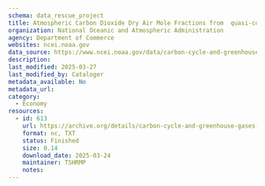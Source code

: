 ```yaml
---
schema: data_rescue_project 
title: Atmospheric Carbon Dioxide Dry Air Mole Fractions from  quasi-continuous measurements at Barrow, Alaska; Mauna  Loa, Hawaii; American Samoa; and South Pole, 1973-2016
organization: National Oceanic and Atmospheric Administration
agency: Department of Commerce
websites: ncei.noaa.gov
data_source: https://www.ncei.noaa.gov/data/carbon-cycle-and-greenhouse-gases-esrl-gmd/
description: 
last_modified: 2025-03-27
last_modified_by: Cataloger
metadata_available: No
metadata_url: 
category:
  - Economy
resources:
  - id: 613
    url: https://archive.org/details/carbon-cycle-and-greenhouse-gases-esrl-gmd
    format: nc, TXT
    status: Finished
    size: 0.14
    download_date: 2025-03-24
    maintainer: TSHRMP
    notes: 
---
```

